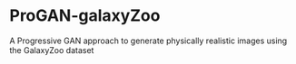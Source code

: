 # ProGAN-galaxyZoo
A Progressive GAN approach to generate physically realistic images using the GalaxyZoo dataset
